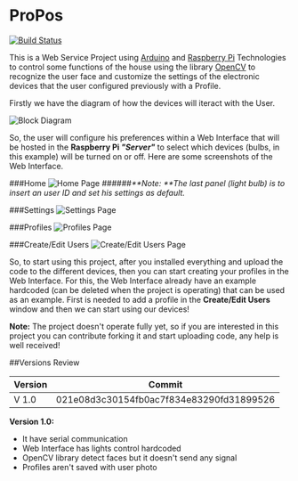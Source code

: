 # ProPos
[![Build Status](https://travis-ci.org/yamilelias/ProPos.svg?branch=master)](https://travis-ci.org/yamilelias/ProPos)

This is a Web Service Project using [Arduino](http://arduino.cc) and [Raspberry Pi](http://raspberrypi.org) Technologies to control some functions of the house using the library [OpenCV](http://opencv.org) to recognize the user face and customize the settings of the electronic devices that the user configured previously with a Profile.

Firstly we have the diagram of how the devices will iteract with the User. 

![Block Diagram](http://s32.postimg.org/lhvn137rp/Diagrama_a_bloques.png)

So, the user will configure his preferences within a Web Interface that will be hosted in the **Raspberry Pi _"Server"_** to select which devices (bulbs, in this example) will be turned on or off. Here are some screenshots of the Web Interface.

###Home
![Home Page](http://s32.postimg.org/dnhusge8l/Capture.png)
######_**Note: **The last panel (light bulb) is to insert an user ID and set his settings as default._

###Settings
![Settings Page](http://s32.postimg.org/4asss8efp/settings.png)

###Profiles
![Profiles Page](http://s32.postimg.org/xku7kni8l/profiles.png)

###Create/Edit Users
![Create/Edit Users Page](http://s32.postimg.org/rhviqmexh/create_New_Profile.png)

So, to start using this project, after you installed everything and upload the code to the different devices, then you can start creating your profiles in the Web Interface. For this, the Web Interface already have an example hardcoded (can be deleted when the project is operating) that can be used as an example. First is needed to add a profile in the **Create/Edit Users** window and then we can start using our devices!

**Note:** The project doesn't operate fully yet, so if you are interested in this project you can contribute forking it and start uploading code, any help is well received!

##Versions Review

Version|Commit
-------|--------
V 1.0| 021e08d3c30154fb0ac7f834e83290fd31899526

**Version 1.0:**
- It have serial communication
- Web Interface has lights control hardcoded
- OpenCV library detect faces but it doesn't send any signal
- Profiles aren't saved with user photo
